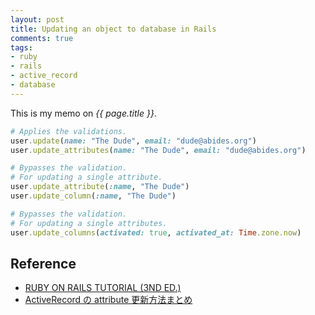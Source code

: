 ```yaml
---
layout: post
title: Updating an object to database in Rails
comments: true
tags:
- ruby
- rails
- active_record
- database
---
```


This is my memo on *{{ page.title }}*.

<!--more-->

```ruby
# Applies the validations.
user.update(name: "The Dude", email: "dude@abides.org")
user.update_attributes(name: "The Dude", email: "dude@abides.org")

# Bypasses the validation.
# For updating a single attribute.
user.update_attribute(:name, "The Dude")
user.update_column(:name, "The Dude")

# Bypasses the validation.
# For updating a single attributes.
user.update_columns(activated: true, activated_at: Time.zone.now)
```

## Reference
- [RUBY ON RAILS TUTORIAL (3ND ED.)](https://www.railstutorial.org/book/modeling_users#sec-updating_user_objects)
- [ActiveRecord の attribute 更新方法まとめ](http://qiita.com/tyamagu2/items/8abd93bb7ab0424cf084)
